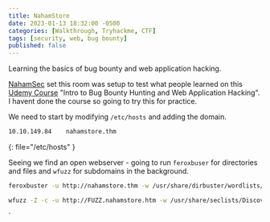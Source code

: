 ```yaml
---
title: NahamStore
date: 2023-01-13 18:32:00 -0500
categories: [Walkthrough, Tryhackme, CTF]
tags: [security, web, bug bounty]
published: false
---
```


Learning the basics of bug bounty and web application hacking.

[NahamSec](https://twitter.com/nahamsec) set this room was setup to test what people learned on this [Udemy Course](http://bugbounty.nahamsec.training/) "Intro to Bug Bounty Hunting and Web Application Hacking". I havent done the course so going to try this for practice.

We need to start by modifying `/etc/hosts` and adding the domain.

```bash 
10.10.149.84    nahamstore.thm
```
{: file="/etc/hosts" }

Seeing we find an open webserver - going to run `feroxbuser` for directories and files and `wfuzz` for subdomains in the background.

```bash
feroxbuster -u http://nahamstore.thm -w /usr/share/dirbuster/wordlists/directory-list-2.3-medium.txt -txt,php
```

```bash
wfuzz -Z -c -u http://FUZZ.nahamstore.htm -w /usr/share/seclists/Discovery/DNS/bitquark-subdomains-top100000.txt --sc 200,202,204,301,302,307,403
```

`